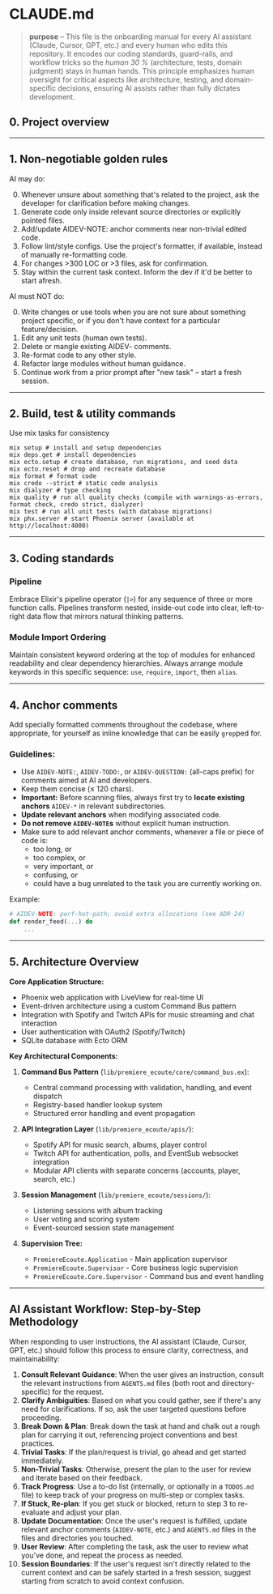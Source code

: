 # CLAUDE.md

> **purpose** – This file is the onboarding manual for every AI assistant (Claude, Cursor, GPT, etc.) and every human who edits this repository.
> It encodes our coding standards, guard-rails, and workflow tricks so the *human 30 %* (architecture, tests, domain judgment) stays in human hands.
> This principle emphasizes human oversight for critical aspects like architecture, testing, and domain-specific decisions, ensuring AI assists rather than fully dictates development.

## 0. Project overview

---

## 1. Non-negotiable golden rules

AI may do:

0. Whenever unsure about something that's related to the project, ask the developer for clarification before making changes.
1. Generate code only inside relevant source directories or explicitly pointed files.
2. Add/update AIDEV-NOTE: anchor comments near non-trivial edited code.
3. Follow lint/style configs. Use the project's formatter, if available, instead of manually re-formatting code.
4. For changes >300 LOC or >3 files, ask for confirmation.
5. Stay within the current task context. Inform the dev if it'd be better to start afresh.

AI must NOT do:

0. Write changes or use tools when you are not sure about something project specific, or if you don't have context for a particular feature/decision.
1. Edit any unit tests (human own tests).
2. Delete or mangle existing AIDEV- comments.
3. Re-format code to any other style.
4. Refactor large modules without human guidance.
5. Continue work from a prior prompt after "new task" – start a fresh session.

---

## 2. Build, test & utility commands

Use mix tasks for consistency

```
mix setup # install and setup dependencies
mix deps.get # install dependencies
mix ecto.setup # create database, run migrations, and seed data
mix ecto.reset # drop and recreate database
mix format # format code
mix credo --strict # static code analysis
mix dialyzer # type checking
mix quality # run all quality checks (compile with warnings-as-errors, format check, credo strict, dialyzer)
mix test # run all unit tests (with database migrations)
mix phx.server # start Phoenix server (available at http://localhost:4000)
```
---

## 3. Coding standards

### Pipeline

Embrace Elixir's pipeline operator (`|>`) for any sequence of three or more function calls. Pipelines transform nested, inside-out code into clear, left-to-right data flow that mirrors natural thinking patterns.

### Module Import Ordering

Maintain consistent keyword ordering at the top of modules for enhanced readability and clear dependency hierarchies. Always arrange module keywords in this specific sequence: `use`, `require`, `import`, then `alias`.

---

## 4. Anchor comments

Add specially formatted comments throughout the codebase, where appropriate, for yourself as inline knowledge that can be easily `grep`ped for.

### Guidelines:

- Use `AIDEV-NOTE:`, `AIDEV-TODO:`, or `AIDEV-QUESTION:` (all-caps prefix) for comments aimed at AI and developers.
- Keep them concise (≤ 120 chars).
- **Important:** Before scanning files, always first try to **locate existing anchors** `AIDEV-*` in relevant subdirectories.
- **Update relevant anchors** when modifying associated code.
- **Do not remove `AIDEV-NOTE`s** without explicit human instruction.
- Make sure to add relevant anchor comments, whenever a file or piece of code is:
  * too long, or
  * too complex, or
  * very important, or
  * confusing, or
  * could have a bug unrelated to the task you are currently working on.

Example:
```elixir
# AIDEV-NOTE: perf-hot-path; avoid extra allocations (see ADR-24)
def render_feed(...) do
    ...
```

---

## 5. Architecture Overview

**Core Application Structure:**
- Phoenix web application with LiveView for real-time UI
- Event-driven architecture using a custom Command Bus pattern
- Integration with Spotify and Twitch APIs for music streaming and chat interaction
- User authentication with OAuth2 (Spotify/Twitch)
- SQLite database with Ecto ORM

**Key Architectural Components:**

1. **Command Bus Pattern** (`lib/premiere_ecoute/core/command_bus.ex`):
   - Central command processing with validation, handling, and event dispatch
   - Registry-based handler lookup system
   - Structured error handling and event propagation

2. **API Integration Layer** (`lib/premiere_ecoute/apis/`):
   - Spotify API for music search, albums, player control
   - Twitch API for authentication, polls, and EventSub websocket integration
   - Modular API clients with separate concerns (accounts, player, search, etc.)

3. **Session Management** (`lib/premiere_ecoute/sessions/`):
   - Listening sessions with album tracking
   - User voting and scoring system
   - Event-sourced session state management

4. **Supervision Tree:**
   - `PremiereEcoute.Application` - Main application supervisor
   - `PremiereEcoute.Supervisor` - Core business logic supervision
   - `PremiereEcoute.Core.Supervisor` - Command bus and event handling

---

## AI Assistant Workflow: Step-by-Step Methodology

When responding to user instructions, the AI assistant (Claude, Cursor, GPT, etc.) should follow this process to ensure clarity, correctness, and maintainability:

1. **Consult Relevant Guidance**: When the user gives an instruction, consult the relevant instructions from `AGENTS.md` files (both root and directory-specific) for the request.
2. **Clarify Ambiguities**: Based on what you could gather, see if there's any need for clarifications. If so, ask the user targeted questions before proceeding.
3. **Break Down & Plan**: Break down the task at hand and chalk out a rough plan for carrying it out, referencing project conventions and best practices.
4. **Trivial Tasks**: If the plan/request is trivial, go ahead and get started immediately.
5. **Non-Trivial Tasks**: Otherwise, present the plan to the user for review and iterate based on their feedback.
6. **Track Progress**: Use a to-do list (internally, or optionally in a `TODOS.md` file) to keep track of your progress on multi-step or complex tasks.
7. **If Stuck, Re-plan**: If you get stuck or blocked, return to step 3 to re-evaluate and adjust your plan.
8. **Update Documentation**: Once the user's request is fulfilled, update relevant anchor comments (`AIDEV-NOTE`, etc.) and `AGENTS.md` files in the files and directories you touched.
9. **User Review**: After completing the task, ask the user to review what you've done, and repeat the process as needed.
10. **Session Boundaries**: If the user's request isn't directly related to the current context and can be safely started in a fresh session, suggest starting from scratch to avoid context confusion.